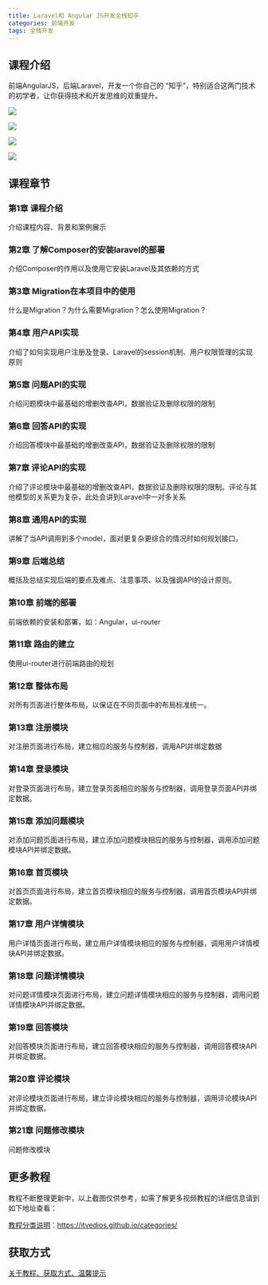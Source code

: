 ```yaml
---
title: Laravel和 Angular JS开发全栈知乎
categories: 前端开发
tags: 全栈开发
---
```


## 课程介绍

前端AngularJS，后端Laravel，开发一个你自己的 “知乎”，特别适合这两门技术的初学者，让你获得技术和开发思维的双重提升。

![](http://oqn6ggw87.bkt.clouddn.com/Laravel和AngularJS开发全栈知乎1.png)

<!--more-->

![](http://oqn6ggw87.bkt.clouddn.com/Laravel和AngularJS开发全栈知乎2.png)

![](http://oqn6ggw87.bkt.clouddn.com/Laravel和AngularJS开发全栈知乎3.png)

![](http://oqn6ggw87.bkt.clouddn.com/Laravel和AngularJS开发全栈知乎4.png)

## 课程章节

### 第1章 课程介绍

介绍课程内容、背景和案例展示

### 第2章 了解Composer的安装laravel的部署

介绍Composer的作用以及使用它安装Laravel及其依赖的方式

### 第3章 Migration在本项目中的使用

什么是Migration？为什么需要Migration？怎么使用Migration？

### 第4章 用户API实现

介绍了如何实现用户注册及登录、Laravel的session机制、用户权限管理的实现原则

### 第5章 问题API的实现

介绍问题模块中最基础的增删改查API，数据验证及删除权限的限制

### 第6章 回答API的实现

介绍回答模块中最基础的增删改查API，数据验证及删除权限的限制

### 第7章 评论API的实现

介绍了评论模块中最基础的增删改查API，数据验证及删除权限的限制。评论与其他模型的关系更为复杂，此处会讲到Laravel中一对多关系

### 第8章 通用API的实现

讲解了当API调用到多个model，面对更复杂更综合的情况时如何规划接口。

### 第9章 后端总结

概括及总结实现后端的要点及难点、注意事项、以及强调API的设计原则。

### 第10章 前端的部署

前端依赖的安装和部署，如：Angular，ui-router

### 第11章 路由的建立

使用ui-router进行前端路由的规划

### 第12章 整体布局

对所有页面进行整体布局，以保证在不同页面中的布局标准统一。

### 第13章 注册模块

对注册页面进行布局，建立相应的服务与控制器，调用API并绑定数据

### 第14章 登录模块

对登录页面进行布局，建立登录页面相应的服务与控制器，调用登录页面API并绑定数据。

### 第15章 添加问题模块

对添加问题页面进行布局，建立添加问题模块相应的服务与控制器，调用添加问题模块API并绑定数据。

### 第16章 首页模块

对首页页面进行布局，建立首页模块相应的服务与控制器，调用首页模块API并绑定数据。

### 第17章 用户详情模块

用户详情页面进行布局，建立用户详情模块相应的服务与控制器，调用用户详情模块API并绑定数据。

### 第18章 问题详情模块

对问题详情模块页面进行布局，建立问题详情模块相应的服务与控制器，调用问题详情模块API并绑定数据。

### 第19章 回答模块

对回答模块页面进行布局，建立回答模块相应的服务与控制器，调用回答模块API并绑定数据。

### 第20章 评论模块

对评论模块页面进行布局，建立评论模块相应的服务与控制器，调用评论模块API并绑定数据。

### 第21章 问题修改模块

问题修改模块

## 更多教程

教程不断整理更新中，以上截图仅供参考，如需了解更多视频教程的详细信息请到如下地址查看：

[教程分类说明](https://itvedios.github.io/categories/)：<https://itvedios.github.io/categories/>

## 获取方式

[关于教程、获取方式、温馨提示](https://itvedios.github.io/about/)